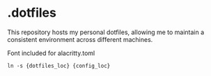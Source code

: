 # .dotfiles
This repository hosts my personal dotfiles, allowing me to maintain a consistent environment across different machines.

Font included for alacritty.toml

```ln -s {dotfiles_loc} {config_loc}```

